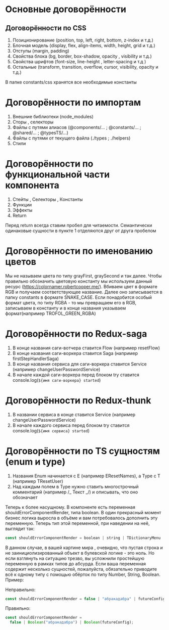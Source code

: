# Основные договорённости

## Договорённости по CSS

1. Позиционирование (position, top, left, right, bottom, z-index и т.д.)
2. Блочная модель (display, flex, align-items, width, height, grid и т.д.)
3. Отступы (margin, padding)
4. Свойства блока (bg, border, box-shadow, opacity , visibility и т.д.)
5. Свойства шрифтов (font-size, line-height , letter-spacing и т.д )
6. Остальные (transform, transition, overflow, cursor, visibility, opacity и т.д.)

В папке constants/css хранятся все необходимые константы

# Договорённости по импортам

1. Внешние библиотеки (node_modules)
2. Сторы , селекторы
3. Файлы с путями алиасов (@components/... ; @constants/... ; @shared/... ; @typesTS/...)
4. Файлы с путями от текущего файла (./types ; ./helpers)
5. Стили

# Договорённости по функциональной части компонента

1. Стейты , Cелекторы , Константы
2. Функции
3. Эффекты
4. Return

Перед return всегда ставим пробел для читаемости. Семантически одинаковые сущности в пункте 1 отделяются друг от друга пробелом

# Договорённости по именованию цветов

Мы не называем цвета по типу grayFirst, graySecond и так далее. Чтобы правильно обозначить цветовую константу мы используем данный ресурс (https://colornamer.robertcooper.me/). Вбиваем цвет в формате RGB и получаем соответствующее название. Далее оно записывается в папку constants в формате SNAKE_CASE. Если понадобится особый формат цвета, по типу RGBA - то мы превращаем его в RGB, записываем в константу и в конце названия указываем формат(например TROFOL_GREEN_RGBA)

# Договорённости по Redux-saga

1. В конце названия саги-вотчера ставится Flow (например resetFlow)
2. В конце названия саги-воркера ставится Saga (например firstStepHandlerSaga)
3. В конце названия сервиса для саги-воркера ставится Service (например changeUserPasswordService)
4. В начале каждой саги-воркера перед блоком try ставится console.log(`${имя саги-воркера} started`)

# Договорённости по Redux-thunk

1. В названии сервиса в конце ставится Service (например changeUserPasswordService)
2. В начале каждого сервиса перед блоком try ставится console.log(`${имя сервиса} started`)

# Договорённости по TS сущностям (enum и type)

1. Названия Enum начинается с E (например EResetNames), а Type с T (например TResetUser)
2. Над каждым полем в Type нужно ставить многострочный комментарий (например /_ Текст _/) и описывать, что оно обозначает

Теперь к более насущному. В компоненте есть переменная shouldErrorComponentRender, типа boolean. В один прекрасный момент бизнес логика выросла в объёме и вам потребовалось дополнить эту переменную. Теперь тип этой переменной, при наведении на неё, выглядит так:

```javascript
const shouldErrorComponentRender = boolean | string | TDictionaryMenu | null;
```

В данном случае, в вашей картине мира , очевидно, что пустая строка и не заинициолизированный объект в булевской логике - это ноль. Но если взглянуть на ситуацию трезво, вы усложнили простейшую переменную в рамках типов до абсурда. Если ваша переменная содержит несколько сущностей, пожалуйста, обязательно приводите всё к одному типу с помощью обёрток по типу Number, String, Boolean. Пример:

Неправильно:

```javascript
const shouldErrorComponentRender = false | "абракадабра" | futureConfig;
```

Правильно:

```javascript
const shouldErrorComponentRender =
  false | Boolean("абракадабра") | Boolean(futureConfig);
```
